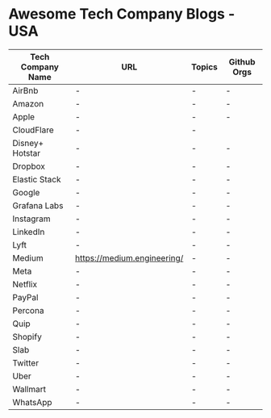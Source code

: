 # Awesome Tech Company Blogs - USA

| Tech Company Name | URL | Topics | Github Orgs |
|-------------------|-----|--------|-------------|
| AirBnb | - | - | - |
| Amazon | - | - | - |
| Apple | - | - | - |
| CloudFlare | - | - |
| Disney+ Hotstar | - | - | - |
| Dropbox | - | - | - |
| Elastic Stack | - | - | - |
| Google | - | - | - |
| Grafana Labs | - | - | - |
| Instagram | - | - | - |
| LinkedIn | - | - | - |
| Lyft | - | - | - |
| Medium | https://medium.engineering/ | - | - |
| Meta | - | - | - |
| Netflix | - | - | - |
| PayPal | - | - | - |
| Percona | - | - | - |
| Quip | - | - | - |
| Shopify | - | - | - |
| Slab | - | - | - |
| Twitter | - | - | - |
| Uber | - | - | - |
| Wallmart | - | - | - |
| WhatsApp | - | - | - |